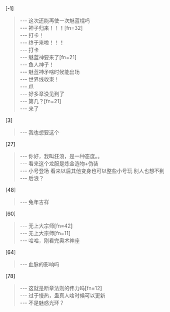 
[-1] 
>--- 这次还能再使一次魅蓝棍吗<br>
>--- 神子归来！！！[fn=32]<br>
>--- 打卡！<br>
>--- 终于来啦！！！<br>
>--- 打卡<br>
>--- 魅蓝神要来了[fn=21]<br>
>--- 鱼人神子！<br>
>--- 魅蓝神矛啥时候能出场<br>
>--- 世界线收束！<br>
>--- 爪<br>
>--- 好多章没见到了<br>
>--- 第几？[fn=21]<br>
>--- 来了<br>

[3] 
>--- 我也想要这个<br>

[27] 
>--- 你好，我叫狂浪，是一种态度。。<br>
>--- 看来这个龙服是炼金造物+伪装<br>
>--- 小号登场
看来以后其他变身也可以整些小号玩
别人也想不到<br>
>--- 后浪？<br>

[48] 
>--- 兔年吉祥<br>

[60] 
>--- 无上大宗师[fn=42]<br>
>--- 无上大宗师[fn=11]<br>
>--- 哈哈，刚看完奥术神座<br>

[64] 
>--- 血脉的影响吗<br>

[78] 
>--- 这就是断章法则的伟力吗[fn=12]<br>
>--- 过于慢热，蛊真人啥时候可以更新<br>
>--- 不是魅惑光环？<br>
